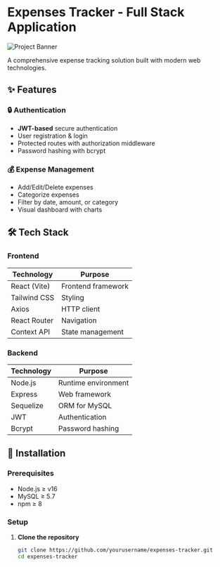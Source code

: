 # Expenses Tracker - Full Stack Application

![Project Banner](https://via.placeholder.com/800x200?text=Expenses+Tracker) <!-- Add your actual banner image -->

A comprehensive expense tracking solution built with modern web technologies.

## ✨ Features

### 🔒 Authentication
- **JWT-based** secure authentication
- User registration & login
- Protected routes with authorization middleware
- Password hashing with bcrypt

### 💰 Expense Management
- Add/Edit/Delete expenses
- Categorize expenses
- Filter by date, amount, or category
- Visual dashboard with charts

## 🛠️ Tech Stack

### Frontend
| Technology | Purpose |
|------------|---------|
| React (Vite) | Frontend framework |
| Tailwind CSS | Styling |
| Axios | HTTP client |
| React Router | Navigation |
| Context API | State management |

### Backend
| Technology | Purpose |
|------------|---------|
| Node.js | Runtime environment |
| Express | Web framework |
| Sequelize | ORM for MySQL |
| JWT | Authentication |
| Bcrypt | Password hashing |

## 🚀 Installation

### Prerequisites
- Node.js ≥ v16
- MySQL ≥ 5.7
- npm ≥ 8

### Setup

1. **Clone the repository**
   ```bash
   git clone https://github.com/yourusername/expenses-tracker.git
   cd expenses-tracker
